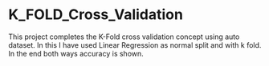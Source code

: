# K_FOLD_Cross_Validation

This project completes the K-Fold cross validation concept using auto dataset.
In this I have used Linear Regression as normal split and with k fold.
In the end both ways accuracy is shown.
